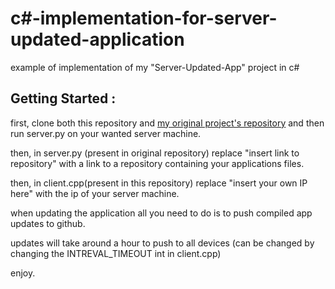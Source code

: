 # c#-implementation-for-server-updated-application
 example of implementation of my "Server-Updated-App" project in c#



## Getting Started : 

first, clone both this repository and [my original project's repository](https://github.com/DarknessRisesFromBelow/server-Updated-App) and then run server.py on your wanted server machine.

then, in server.py (present in original repository) replace "insert link to repository" with a link to a repository containing your applications files.

then, in client.cpp(present in this repository) replace "insert your own IP here" with the ip of your server machine.

when updating the application all you need to do is to push compiled app updates to github. 

updates will take around a hour to push to all devices (can be changed by changing the INTREVAL_TIMEOUT int in client.cpp)

enjoy.
